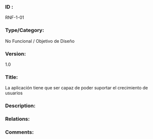 ### ID : 
RNF-1-01

### Type/Category:
No Funcional / Objetivo de Diseño

### Version:
1.0

### Title:
La aplicación tiene que ser capaz de poder suportar el crecimiento de usuarios

### Description:


### Relations:


### Comments:

